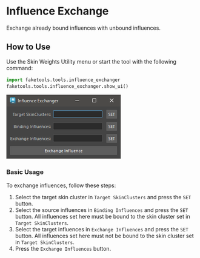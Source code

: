 # Influence Exchange

Exchange already bound influences with unbound influences.

## How to Use

Use the Skin Weights Utility menu or start the tool with the following command:

```python
import faketools.tools.influence_exchanger
faketools.tools.influence_exchanger.show_ui()
```

![image001](images/influence_exchanger/image001.png)

### Basic Usage

To exchange influences, follow these steps:

1. Select the target skin cluster in `Target SkinClusters` and press the `SET` button.
2. Select the source influences in `Binding Influences` and press the `SET` button. All influences set here must be bound to the skin cluster set in `Target SkinClusters`.
3. Select the target influences in `Exchange Influences` and press the `SET` button. All influences set here must not be bound to the skin cluster set in `Target SkinClusters`.
4. Press the `Exchange Influences` button.